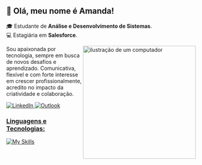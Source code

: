 
## 💜 Olá, meu nome é Amanda! 

🎓 Estudante de **Análise e Desenvolvimento de Sistemas**.  
💻 Estagiária em **Salesforce**.

<img src="https://i.ibb.co/8cRTxFQ/Leonardo-Phoenix-A-stylized-image-of-a-laptop-with-programming-2-removebg-preview.png" alt="ilustração de um computador" min-width="400px" max-width="400px" width="300px" align="right">


  Sou apaixonada por tecnologia, sempre em busca de novos desafios e aprendizado. Comunicativa, flexível e com forte interesse em crescer profissionalmente, <br>
  acredito no impacto da criatividade e colaboração.
</p>
<p align="left">
   <a href="https://www.linkedin.com/in/amandagbapt/" title="LinkedIn">
    <img src="https://img.shields.io/badge/LinkedIn-0077B5?style=for-the-badge&logo=linkedin&logoColor=white" alt="LinkedIn"/>
  </a>

 <a href="mailto:amandagbapt@outlook.com" title="Email">
    <img src="https://img.shields.io/badge/Microsoft_Outlook-0078D4?style=for-the-badge&logo=outlook&logoColor=white" alt="Outlook"/>
<p align="left"> 
<p align="left">
    <h3><strong>Linguagens e Tecnologias:</strong></h3>
  <img src="https://skillicons.dev/icons?i=html,css,react,nodejs,mongodb,aws,mysql,java,javascript,python&perline=7" alt="My Skills"/>
</p>
</p>

